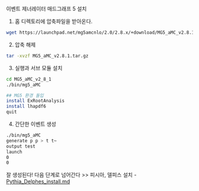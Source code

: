 이벤트 제너레이터 매드그래프 5 설치

1. 홈 디렉토리에 압축파일을 받아온다.
```bash
wget https://launchpad.net/mg5amcnlo/2.0/2.8.x/+download/MG5_aMC_v2.8.1.tar.gz
```
2. 압축 해제
```bash
tar -xvzf MG5_aMC_v2.8.1.tar.gz
```
3. 실행과 서브 모듈 설치
```bash
cd MG5_aMC_v2_8_1
./bin/mg5_aMC

## MG5 환경 돌입
install ExRootAnalysis
install lhapdf6
quit
```

4. 간단한 이벤트 생성
```bash
./bin/mg5_aMC
generate p p > t t~
output test
launch
0
0
```
잘 생성된다!
다음 단계로 넘어간다 >> 피시아, 델피스 설치
-[Pythia_Delphes_install.md](https://github.com/resisov/CMS_tutorial/blob/main/Pythia_Delphes_install.md)

